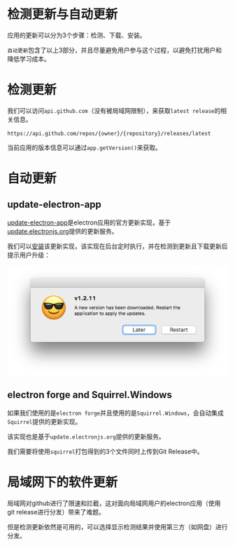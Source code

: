 # 检测更新与自动更新

应用的更新可以分为3个步骤：检测、下载、安装。

`自动更新`包含了以上3部分，并且尽量避免用户参与这个过程，以避免打扰用户和降低学习成本。

# 检测更新

我们可以访问`api.github.com`（没有被局域网限制），来获取`latest release`的相关信息。

```
https://api.github.com/repos/{owner}/{repository}/releases/latest
```


当前应用的版本信息可以通过`app.getVersion()`来获取。

# 自动更新
## update-electron-app

[update-electron-app](https://github.com/electron/update-electron-app)是electron应用的官方更新实现，基于[update.electronjs.org](https://github.com/electron/update.electronjs.org)提供的更新服务。

我们可以[安装](https://github.com/electron/update-electron-app#installation)该更新实现，该实现在后台定时执行，并在检测到更新且下载更新后提示用户升级：

![image](./assets/update-electron-app.png)

## electron forge and Squirrel.Windows

如果我们使用的是`electron forge`并且使用的是`Squirrel.Windows`，会自动集成`Squirrel`提供的更新实现。

该实现也是基于`update.electronjs.org`提供的更新服务。

我们需要将使用`squirrel`打包得到的3个文件同时上传到Git Release中。

# 局域网下的软件更新

局域网对github进行了限速和拦截，这对面向局域网用户的electron应用（使用git release进行分发）带来了难题。

但是检测更新依然是可用的，可以选择显示检测结果并使用第三方（如网盘）进行分发。